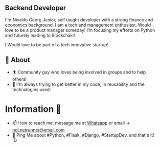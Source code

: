 ## Backend Developer           
I'm Nivaldo Georg Junior, self taught developer with a strong finance and economics background. I am a tech and management enthusiast. Would love to be a product manager someday! I'm focusing my efforts on Python and futurely leading to Blockchain!

I Would love to be part of a tech innovative startup!

## 🧐 About
- 🏄‍ Community guy who loves being involved in groups and to help others!
- 🌱 I'm always trying to get better in my code, in reusability and the technologies used!

# Information 🤔
- 📫 How to reach me: message me at [Whatsapp](https://wa.me/+5547996235834) or email -> ngj.netrunner@gmail.com
- 💬 Ping Me about #Python, #Flask, #Django, #StartupDev, and that's it! :D 

